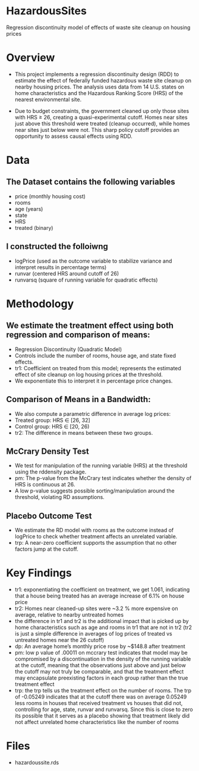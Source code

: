 # HazardousSites
Regression discontinuity model of effects of waste site cleanup on housing prices

# Overview
- This project implements a regression discontinuity design (RDD) to estimate the effect of federally funded hazardous waste site cleanup on nearby housing prices. The analysis uses data from 14 U.S. states on home characteristics and the Hazardous Ranking Score (HRS) of the nearest environmental site.

- Due to budget constraints, the government cleaned up only those sites with HRS ≥ 26, creating a quasi-experimental cutoff. Homes near sites just above this threshold were treated (cleanup occurred), while homes near sites just below were not. This sharp policy cutoff provides an opportunity to assess causal effects using RDD.

# Data
## The Dataset contains the following variables
- price (monthly housing cost)
- rooms
- age (years)
- state
- HRS
- treated (binary)
## I constructed the folloiwng
- logPrice (used as the outcome variable to stabilize variance and interpret results in percentage terms)
- runvar (centered HRS around cutoff of 26)
- runvarsq (square of running variable for quadratic effects)

# Methodology
## We estimate the treatment effect using both regression and comparison of means:
- Regression Discontinuity (Quadratic Model)
- Controls include the number of rooms, house age, and state fixed effects.
- tr1: Coefficient on treated from this model; represents the estimated effect of site cleanup on log housing prices at the threshold.
- We exponentiate this to interpret it in percentage price changes.

## Comparison of Means in a Bandwidth:
- We also compute a parametric difference in average log prices:
- Treated group: HRS ∈ [26, 32]
- Control group: HRS ∈ [20, 26)
- tr2: The difference in means between these two groups.

## McCrary Density Test
- We test for manipulation of the running variable (HRS) at the threshold using the rddensity package.
- pm: The p-value from the McCrary test indicates whether the density of HRS is continuous at 26.
- A low p-value suggests possible sorting/manipulation around the threshold, violating RD assumptions.

## Placebo Outcome Test
- We estimate the RD model with rooms as the outcome instead of logPrice to check whether treatment affects an unrelated variable.
- trp: A near-zero coefficient supports the assumption that no other factors jump at the cutoff.

# Key Findings
- tr1: exponentiating the coefficient on treatment, we get 1.061, indicating that a house being treated has an average increase of 6.1% on house price
- tr2: Homes near cleaned-up sites were ~3.2 % more expensive on average, relative to nearby untreated homes
- the difference in tr1 and tr2 is the additional impact that is picked up by home characteristics such as age and rooms in tr1 that are not in tr2 (tr2 is just a simple difference in averages of log prices of treated vs untreated homes near the 26 cutoff)
- dp: 	An average home’s monthly price rose by ~$148.8 after treatment
- pm: low p value of .00011 on mccrary test indicates that model may be compromised by a discontinuation in the density of the running variable at the cutoff, meaning that the observations just above and just below the cutoff may not truly be comparable, and that the treatment effect may encapsulate preexisting factors in each group rather than the true treatment effect
- trp: the trp tells us the treatment effect on the number of rooms. The trp of -0.05249 indicates that at the cutoff there was on average 0.05249 less rooms in houses that received treatment vs houses that did not, controlling for age, state, runvar and runvarsq. Since this is close to zero its possible that it serves as a placebo showing that treatment likely did not affect unrelated home characteristics like the number of rooms

# Files
- hazardoussite.rds

